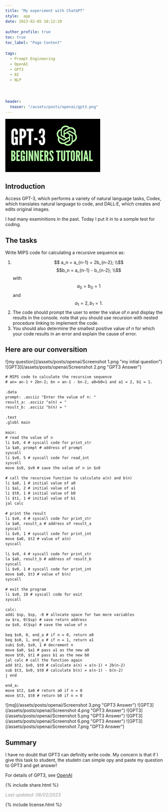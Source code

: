 ```yaml
---
title: "My experiment with ChatGPT"
style:  app
date: 2023-02-05 10:12:20

author_profile: true
toc: true
toc_label: "Page Content"

tags:
  - Prompt Engineering
  - OpenAI
  - GPT3
  - AI
  - NLP

  

header:
  teaser: "/assets/posts/openai/gpt3.png"
---
```

![GPT3 form OpenAI](/assets/posts/openai/gpt3.png)

## Introduction

Access GPT-3, which performs a variety of natural language tasks, Codex, which translates natural language to code, and DALL·E, which creates and edits original images.

I had many examinitions in the past. Today I put it in to a somple test for coding.

## The tasks

Write MIPS code for calculating a recursive sequence as: 
1. $$ a_n = a_{n-1} + 2b_{n-2}; \\$$
   $$b_n = a_{n-1} - b_{n-2}; \\$$
   with $$a_0 = b_0 = 1$$ and $$a_1 = 2, b_1 = 1. $$ 
2. The code should prompt the user to enter the value of $n$ and display the results in the console. note that you should use recursion with nested procedure linking to implement the code.
3. You should also determine the smallest positive value of $n$ for which your code results in an error and explain the cause of error.


## Here are our conversition

![my question](/assets/posts/openai/Screenshot 1.png "my intial question")
![GPT3](/assets/posts/openai/Screenshot 2.png "GPT3 Answer")
    
    # MIPS code to calculate the recursive sequence
    # an= an-1 + 2bn-2; bn = an-1 - bn-2, a0=b0=1 and a1 = 2, b1 = 1.

    .data
    prompt: .asciiz "Enter the value of n: "
    result_a: .asciiz "a(n) = "
    result_b: .asciiz "b(n) = "
    
    .text
    .globl main
    
    main:
    # read the value of n
    li $v0, 4 # syscall code for print_str
    la $a0, prompt # address of prompt
    syscall
    li $v0, 5 # syscall code for read_int
    syscall
    move $s0, $v0 # save the value of n in $s0

    # call the recursive function to calculate a(n) and b(n)
    li $a0, 1 # initial value of a0
    li $a1, 2 # initial value of a1
    li $t0, 1 # initial value of b0
    li $t1, 1 # initial value of b1
    jal calc

    # print the result
    li $v0, 4 # syscall code for print_str
    la $a0, result_a # address of result_a
    syscall
    li $v0, 1 # syscall code for print_int
    move $a0, $t2 # value of a(n)
    syscall

    li $v0, 4 # syscall code for print_str
    la $a0, result_b # address of result_b
    syscall
    li $v0, 1 # syscall code for print_int
    move $a0, $t3 # value of b(n)
    syscall

    # exit the program
    li $v0, 10 # syscall code for exit
    syscall

    calc:
    addi $sp, $sp, -8 # allocate space for two more variables
    sw $ra, 0($sp) # save return address
    sw $s0, 4($sp) # save the value of n

    beq $s0, 0, end_a # if n = 0, return a0
    beq $s0, 1, end_a # if n = 1, return a1
    subi $s0, $s0, 1 # decrement n
    move $a0, $a1 # pass a1 as the new a0
    move $t0, $t1 # pass b1 as the new b0
    jal calc # call the function again
    add $t2, $v0, $t0 # calculate a(n) = a(n-1) + 2b(n-2)
    sub $t3, $v0, $t0 # calculate b(n) = a(n-1) - b(n-2)
    j end

    end_a:
    move $t2, $a0 # return a0 if n = 0
    move $t3, $t0 # return b0 if n = 0
    
![mq](/assets/posts/openai/Screenshot 3.png "GPT3 Answer")
![GPT3](/assets/posts/openai/Screenshot 4.png "GPT3 Answer")
![GPT3](/assets/posts/openai/Screenshot 5.png "GPT3 Answer")
![GPT3](/assets/posts/openai/Screenshot 6.png "GPT3 Answer")
![GPT3](/assets/posts/openai/Screenshot 7.png "GPT3 Answer")

## Summary
I have no doubt that GPT3 can definitly write code. My concern is that if I give this task to student, the studetn can simple opy and paste my question to GPT3 and get answer!

For details of GPT3, see [OpenAI](https://openai.com/api/)

<p>
{% include  share.html %}
</p>

<span style="color:#9e9696"><i> Last updated: 06/02/2023</i> </span>

<p>
{% include  license.html %}
</p>
